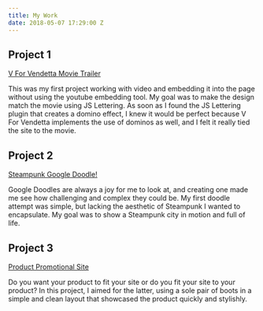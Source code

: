 ```yaml
---
title: My Work
date: 2018-05-07 17:29:00 Z
---
```


## Project 1

[V For Vendetta Movie Trailer](https://esalladay.github.io/vforvendetta/)

This was my first project working with video and embedding it into the page without using the youtube embedding tool. My goal was to make the design match the movie using JS Lettering. As soon as I found the JS Lettering plugin that creates a domino effect, I knew it would be perfect because V For Vendetta implements the use of dominos as well, and I felt it really tied the site to the movie.

## Project 2

[Steampunk Google Doodle! ](https://esalladay.github.io/google-doodle/)

Google Doodles are always a joy for me to look at, and creating one made me see how challenging and complex they could be. My first doodle attempt was simple, but lacking  the aesthetic of Steampunk I wanted to encapsulate. My goal was to show a Steampunk city in motion and full of life. 

## Project 3

[Product Promotional Site](https://codepen.io/esalladay/project/live/AMWEje/)

Do you want your product to fit your site or do you fit your site to your product? In this project, I aimed for the latter, using a sole pair of boots in a simple and clean layout that showcased the product quickly and stylishly. 


